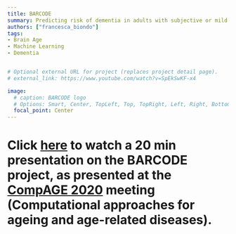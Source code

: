 ```yaml
---
title: BARCODE
summary: Predicting risk of dementia in adults with subjective or mild cognitive impairment using the brain-age paradigm.
authors: ["francesca_biondo"]
tags:
- Brain Age
- Machine Learning
- Dementia


# Optional external URL for project (replaces project detail page).
# external_link: https://www.youtube.com/watch?v=SpEkSwKF-x4

image:
  # caption: BARCODE logo
  # Options: Smart, Center, TopLeft, Top, TopRight, Left, Right, BottomLeft, Bottom, BottomRight
  focal_point: Center
---
```


# Click [here](https://www.youtube.com/watch?v=SpEkSwKF-x4) to watch a 20 min presentation on the BARCODE project, as presented at the [CompAGE 2020](https://neuroinformatics.icm-institute.org/conferences/compage-2020/) meeting (Computational approaches for ageing and age-related diseases).


